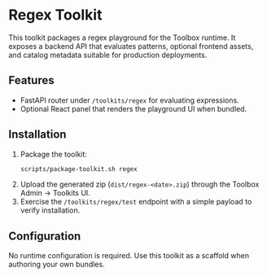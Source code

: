 # Regex Toolkit

This toolkit packages a regex playground for the Toolbox runtime. It exposes a
backend API that evaluates patterns, optional frontend assets, and catalog
metadata suitable for production deployments.

## Features

- FastAPI router under `/toolkits/regex` for evaluating expressions.
- Optional React panel that renders the playground UI when bundled.

## Installation

1. Package the toolkit:
   ```bash
   scripts/package-toolkit.sh regex
   ```
2. Upload the generated zip (`dist/regex-<date>.zip`) through the Toolbox Admin → Toolkits UI.
3. Exercise the `/toolkits/regex/test` endpoint with a simple payload to verify installation.

## Configuration

No runtime configuration is required. Use this toolkit as a scaffold when authoring your own bundles.
